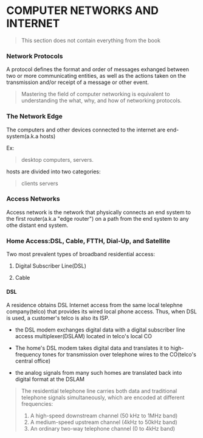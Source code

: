 # COMPUTER NETWORKS AND INTERNET

>This section does not contain everything from the book

### Network Protocols

A protocol defines the format and order of messages exhanged between two or more communicating entities, as well as the actions taken on the  transmission and/or receipt of a message or other event.

>Mastering the field of computer networking is equivalent to understanding the what, why, and how of networking protocols.

### The Network Edge

The computers and other devices connected to the internet are end-system(a.k.a hosts)

Ex:
 >desktop computers, servers.

hosts are divided into two categories:
>clients
>servers

### Access Networks

Access network is the network that physically connects an end system to the first router(a.k.a "edge router") on a path from the end system to any othe distant end system.

### Home Access:DSL, Cable, FTTH, Dial-Up, and Satellite

Two most prevalent types of broadband residential access:

1. Digital Subscriber Line(DSL)

2. Cable

#### DSL

A residence obtains DSL Internet access from the same local telephne company(telco) that provides its wired local phone access. Thus, when DSL is used, a customer's telco is also its ISP. 

- the DSL modem exchanges digital data with a digital subscriber line access multiplexer(DSLAM) located in telco's local CO

- The home's DSL modem takes digital data and translates it to high-frequency tones for transmission over telephone wires to the CO(telco's central office)

- the analog signals from many such homes are translated back into digital format at the DSLAM

>The residential telephone line carries both data and traditional telephone signals simultaneously, which are encoded at different frequencies:
> 1. A high-speed downstream channel (50 kHz to 1MHz band) 
> 2. A medium-speed upstream channel (4kHz to 50kHz band)
> 3. An ordinary two-way telephone channel (0 to 4kHz band)



